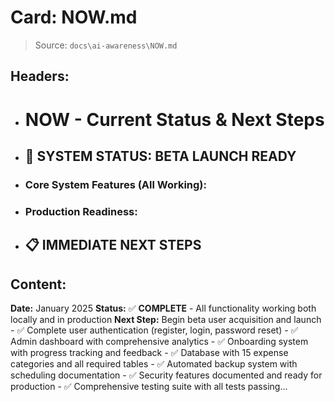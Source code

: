# Card: NOW.md

> Source: `docs\ai-awareness\NOW.md`

## Headers:
- # NOW - Current Status & Next Steps
- ## 🎉 SYSTEM STATUS: BETA LAUNCH READY
- ### Core System Features (All Working):
- ### Production Readiness:
- ## 📋 IMMEDIATE NEXT STEPS

## Content:
**Date:** January 2025   **Status:** ✅ **COMPLETE** - All functionality working both locally and in production   **Next Step:** Begin beta user acquisition and launch - ✅ Complete user authentication (register, login, password reset) - ✅ Admin dashboard with comprehensive analytics - ✅ Onboarding system with progress tracking and feedback - ✅ Database with 15 expense categories and all required tables - ✅ Automated backup system with scheduling documentation - ✅ Security features documented and ready for production - ✅ Comprehensive testing suite with all tests passing...
